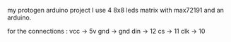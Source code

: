 my protogen arduino project
I use 4 8x8 leds matrix with max72191 and an arduino.

for the connections : 
vcc -> 5v 
gnd -> gnd
din -> 12
cs -> 11
clk -> 10
